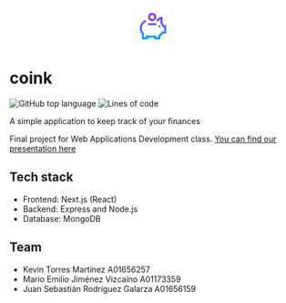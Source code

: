 <p align="center" margin="128">
  <br/>
  <img width="64" src="./public/coinkLogo.svg">
</p>

# coink

![GitHub top language](https://img.shields.io/github/languages/top/KevinTMtz/coink)
![Lines of code](https://tokei.rs/b1/github/KevinTMtz/coink?category=code)

A simple application to keep track of your finances

Final project for Web Applications Development class. [You can find our presentation here](https://docs.google.com/presentation/d/1wIswKWDAteS3dQmHPtA0IAZ-UUVzKOucArsaG7dCCR4)

## Tech stack

- Frontend: Next.js (React)
- Backend: Express and Node.js
- Database: MongoDB

## Team

- Kevin Torres Martínez A01656257
- Mario Emilio Jiménez Vizcaíno A01173359
- Juan Sebastián Rodríguez Galarza A01656159
